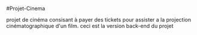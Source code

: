 
#Projet-Cinema

projet de cinéma consisant à payer des tickets pour assister a la projection cinématographique d'un film. ceci est la version back-end du projet 
